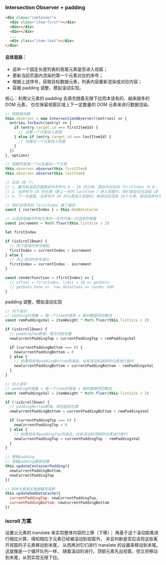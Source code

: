 ### Intersection Observer + padding

```html
<div class="container">
  <div class="item-first"></div>
  <div></div>
  <div></div>
  ...
  <div class="item-last"></div>
</div>
```

#### 总体思路：

- 监听一个固定长度列表的首尾元素是否进入视窗；
- 更新当前页面内渲染的第一个元素对应的序号；
- 根据上述序号，获取目标数据元素，列表内容重新渲染成对应内容；
- 容器 padding 调整，模拟滚动实现。

核心：利用父元素的 padding 去填充随着无限下拉而本该有的、越来越多的 DOM 元素，
仅仅保留视窗区域上下一定数量的 DOM 元素来进行数据渲染。

```javascript
// 观察者创建
this.observer = new IntersectionObserver((entries) => {
  entries.forEach((entry) => {
    if (entry.target.id === firstItemId) {
      // 当第一个元素进入视窗
    } else if (entry.target.id === lastItemId) {
      // 当最后一个元素进入视窗
    }
  })
}, options)

// 观察列表第一个以及最后一个元素
this.observer.observe(this.firstItem)
this.observer.observe(this.lastItem)
```

```javascript
// 比如 20 个。
// 1、最开始渲染的是数组中序号为 0 - 19 的元素，即此时对应的 firstIndex 为 0；
// 2、当序号为 19 的元素（即上一步的 lastItem ）进入视窗时，我们就会往后渲染 10 个元素，即渲染序号为 10 - 29 的元素，那么此时的 firstIndex 为 10；
// 3、下一次就是，当序号为 29 的元素进入视窗时，继续往后渲染 10个元素，即渲染序号为 20 - 39 的元素，那么此时的 firstIndex 为 20，以此类推。。。

// 我们对原先的 firstIndex 做了缓存
const { currentIndex } = this.domDataCache

// 以全部容器内所有元素的一半作为每一次渲染的增量
const increment = Math.floor(this.listSize / 2)

let firstIndex

if (isScrollDown) {
  // 向下滚动时序号增加
  firstIndex = currentIndex + increment
} else {
  // 向上滚动时序号减少
  firstIndex = currentIndex - increment
}

const renderFunction = (firstIndex) => {
  // offset = firstIndex, limit = 10 => getData
  // getData Done =>  new dataItems => render DOM
}
```

padding 调整，模拟滚动实现

```javascript
// 向下滚动
// padding的增量 = 每一个item的高度 x 新的数据项的数目
const remPaddingsVal = itemHeight * Math.floor(this.listSize / 2)

if (isScrollDown) {
  // paddingTop新增，填充顶部位置
  newCurrentPaddingTop = currentPaddingTop + remPaddingsVal

  if (currentPaddingBottom === 0) {
    newCurrentPaddingBottom = 0
  } else {
    // 如果原来有paddingBottom则减去，会有滚动到底部的元素进行替代
    newCurrentPaddingBottom = currentPaddingBottom - remPaddingsVal
  }
}

// 向上滚动
// padding的增量 = 每一个item的高度 x 新的数据项的数目
const remPaddingsVal = itemHeight * Math.floor(this.listSize / 2)

if (!isScrollDown) {
  // paddingBottom新增，填充底部位置
  newCurrentPaddingBottom = currentPaddingBottom + remPaddingsVal

  if (currentPaddingTop === 0) {
    newCurrentPaddingTop = 0
  } else {
    // 如果原来有paddingTop则减去，会有滚动到顶部的元素进行替代
    newCurrentPaddingTop = currentPaddingTop - remPaddingsVal
  }
}

// 更新padding
// 容器padding重新设置
this.updateContainerPadding({
  newCurrentPaddingBottom,
  newCurrentPaddingTop
})

// DOM元素相关数据缓存更新
this.updateDomDataCache({
  currentPaddingTop: newCurrentPaddingTop,
  currentPaddingBottom: newCurrentPaddingBottom
})
```

### iscroll 方案

设置父元素的 translate 来实现整体内容的上移（下移）；
再基于这个滚动距离进行相应计算，得知相应子元素已经被滚动到视窗外，
并且判断是否应该将这些离开视窗的子元素移动到末尾，
从而再对它们进行 translate 的设置来移动到末尾。这就像是一个循环队列一样，
随着滚动的进行，顶部元素先出视窗，但又将移动到末尾，从而实现无限下拉。
